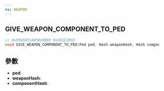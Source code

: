 ```yaml
---
ns: WEAPON
---
```

## GIVE_WEAPON_COMPONENT_TO_PED

```c
// 0xD966D51AA5B28BB9 0x3E1E286D
void GIVE_WEAPON_COMPONENT_TO_PED(Ped ped, Hash weaponHash, Hash componentHash);
```


## 參數
* **ped**: 
* **weaponHash**: 
* **componentHash**: 

